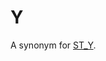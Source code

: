 # Y

A synonym for [ST_Y](/sql-statements-structure/geographic-geometric-features/point-properties/st_y).